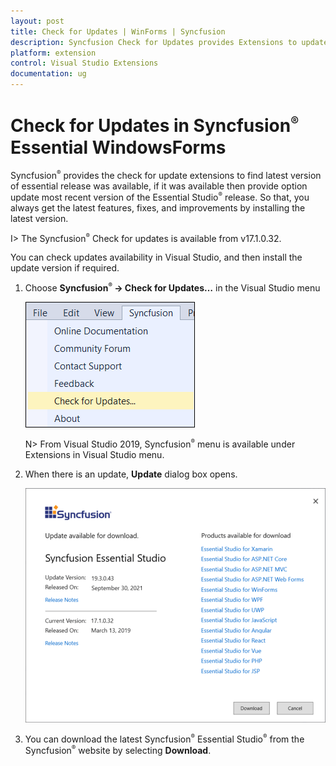 ```yaml
---
layout: post
title: Check for Updates | WinForms | Syncfusion
description: Syncfusion Check for Updates provides Extensions to update most recent version of the Essential Studio release.
platform: extension
control: Visual Studio Extensions
documentation: ug
---
```


# Check for Updates in Syncfusion<sup style="font-size:70%">&reg;</sup> Essential WindowsForms

Syncfusion<sup style="font-size:70%">&reg;</sup> provides the check for update extensions to find latest version of essential release was available, if it was available then provide option update most recent version of the Essential Studio<sup style="font-size:70%">&reg;</sup> release. So that, you always get the latest features, fixes, and improvements by installing the latest version.

I> The Syncfusion<sup style="font-size:70%">&reg;</sup> Check for updates is available from v17.1.0.32.

You can check updates availability in Visual Studio, and then install the update version if required.

1. Choose **Syncfusion<sup style="font-size:70%">&reg;</sup> -> Check for Updates…** in the Visual Studio menu

   ![Syncfusion check for updates menu](Check-for-Updates_images/Check-for-Updates_images-img1.png)

   N> From Visual Studio 2019, Syncfusion<sup style="font-size:70%">&reg;</sup> menu is available under Extensions in Visual Studio menu.
   
2. When there is an update, **Update** dialog box opens.

   ![Syncfusion check for updates wizard](Check-for-Updates_images/Check-for-Updates_images-img2.png)

3. You can download the latest Syncfusion<sup style="font-size:70%">&reg;</sup> Essential Studio<sup style="font-size:70%">&reg;</sup> from the Syncfusion<sup style="font-size:70%">&reg;</sup> website by selecting **Download**.
